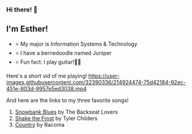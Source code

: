 ### Hi there! 👋

## I'm Esther!

- ⭐ My major is Information Systems & Technology
- ⭐ I have a bernedoodle named Juniper
- ⭐ Fun fact: I play guitar!🎸🎸

Here's a short vid of me playing!
https://user-images.githubusercontent.com/32390336/214924474-75d42184-92ec-451e-803d-9957e5ed3038.mp4

And here are the links to my three favorite songs!
1. [Snowbank Blues](https://youtu.be/6t8hA5fZ9mM) by The Backseat Lovers 
2. [Shake the Frost](https://youtu.be/8LPulRAlD2w) by Tyler Childers
3. [Country](https://youtu.be/c6wCsP16G78) by Racoma
